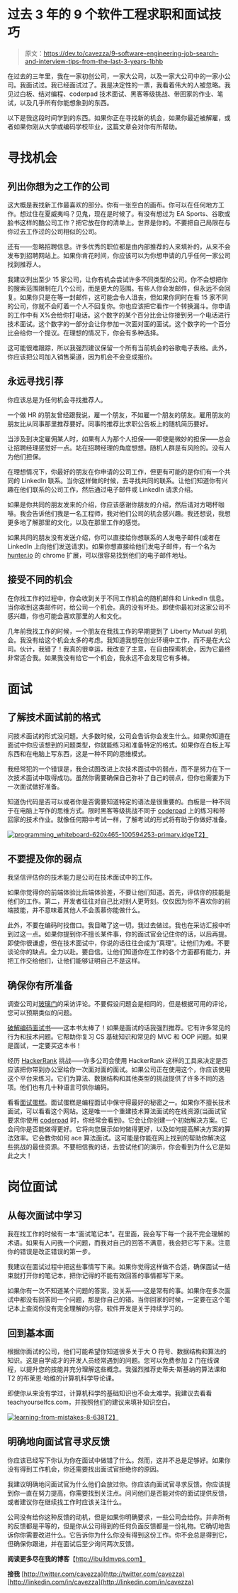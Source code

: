 # 过去 3 年的 9 个软件工程求职和面试技巧

> 原文：<https://dev.to/cavezza/9-software-engineering-job-search-and-interview-tips-from-the-last-3-years-1bhb>

在过去的三年里，我在一家初创公司，一家大公司，以及一家大公司中的一家小公司。我面试过。我已经面试过了。我是决定性的一票，我看着伟大的人被忽略。我见过白板、结对编程、coderpad 技术面试、黑客等级挑战、带回家的作业、笔试，以及几乎所有你能想象到的东西。

以下是我这段时间学到的东西。如果你正在寻找新的机会，如果你最近被解雇，或者如果你刚从大学或编码学校毕业，这篇文章会对你有所帮助。

# 寻找机会

## 列出你想为之工作的公司

这大概是我找新工作最喜欢的部分。你有一张空白的画布。你可以在任何地方工作。想过住在夏威夷吗？见鬼，现在是时候了。有没有想过为 EA Sports、谷歌或脸书这样的酷公司工作？把它放在你的清单上。世界是你的。不要把自己局限在与你过去工作过的公司相似的公司。

还有——忽略招聘信息。许多优秀的职位都是由内部推荐的人来填补的，从来不会发布到招聘网站上。如果你肯花时间，你应该可以为你想申请的几乎任何一家公司找到推荐人。

我建议列出至少 15 家公司，让你有机会尝试许多不同类型的公司。你不会想把你的搜索范围限制在几个公司，而是更大的范围。有些人你会发邮件，但永远不会回复。如果你只是在等一封邮件，这可能会令人沮丧，但如果你同时在看 15 家不同的公司，你就不会盯着一个人不回复你。你也应该把它看作一个转换漏斗。你申请的工作中有 X%会给你打电话。这个数字的某个百分比会让你接到另一个电话进行技术面试。这个数字的一部分会让你参加一次面对面的面试。这个数字的一个百分比会给你一个提议。在理想的情况下，你会有多种选择。

这可能很难跟踪，所以我强烈建议保留一个所有当前机会的谷歌电子表格。此外，你应该把公司加入销售渠道，因为机会不会变成报价。

## 永远寻找引荐

你应该总是为任何机会寻找推荐人。

一个做 HR 的朋友曾经跟我说，雇一个朋友，不如雇一个朋友的朋友。雇用朋友的朋友比从同事那里推荐要好。同事的推荐比求职公告板上的随机简历要好。

当涉及到决定雇佣某人时，如果有人为那个人担保——即使是微妙的担保——总会让招聘经理感觉好一点。站在招聘经理的角度想想。随机人群是有风险的。没有人为他们担保。

在理想情况下，你最好的朋友在你申请的公司工作，但更有可能的是你们有一个共同的 LinkedIn 联系。当你这样做的时候，去寻找共同的联系。让他们知道你有兴趣在他们联系的公司工作，然后通过电子邮件或 LinkedIn 请求介绍。

如果是你共同的朋友发来的介绍，你应该感谢你朋友的介绍，然后请对方喝杯咖啡。我会告诉他们我是一名工程师，我对他们公司的机会感兴趣。我还想说，我想更多地了解那里的文化，以及在那里工作的感觉。

如果共同的朋友没有发送介绍，你可以直接给你想联系的人发电子邮件(或者在 LinkedIn 上向他们发送请求)。如果你想直接给他们发电子邮件，有一个名为 [hunter.io](http://hunter.io) 的 chrome 扩展，可以很容易找到他们的电子邮件地址。

## 接受不同的机会

在你找工作的过程中，你会收到关于不同工作机会的随机邮件和 LinkedIn 信息。当你收到这类邮件时，给公司一个机会。真的没有坏处。即使你最初对这家公司不感兴趣，你也可能会喜欢那里的人和文化。

几年前我找工作的时候，一个朋友在我找工作的早期提到了 Liberty Mutual 的机会。我没有给这个机会太多的考虑。我知道我想在创业环境中工作，而不是在大公司。伙计，我错了！我真的很幸运，我改变了主意，在自由探索机会，因为它最终非常适合我。如果我没有给它一个机会，我永远不会发现它有多棒。

# 面试

## 了解技术面试前的格式

问技术面试的形式没问题。大多数时候，公司会告诉你会发生什么。如果你知道在面试中你应该想到的问题类型，你就能练习和准备特定的格式。如果你在白板上写东西和在电脑上写东西，这是一种不同的思维模式。

我经常犯的一个错误是，我会试图改进上次技术面试中的弱点，而不是努力在下一次技术面试中取得成功。虽然你需要确保自己弥补了自己的弱点，但你也需要为下一次面试做好准备。

知道伪代码是否可以或者你是否需要知道特定的语法是很重要的。白板是一种不同于在电脑上写作的思维方式。限时黑客等级挑战不同于 [coderpad](http://coderpad.io) 上的练习和带回家的技术作业。就像任何期中考试一样，了解考试的形式将有助于你做好准备。

[![programming_whiteboard-620x465-100594253-primary.idge](img/2ad44f7d4c3297322cee2fc60addbce7.png)T2】](https://ibuildmvps.com////wp-content/uploads/2017/06/programming_whiteboard-620x465-100594253-primary.idge_.jpg)

## 不要提及你的弱点

我坚信评估你的技术能力是公司在技术面试中的工作。

如果你觉得你的前端体验比后端体验差，不要让他们知道。首先，评估你的技能是他们的工作。第二，开发者往往对自己比对别人更苛刻。仅仅因为你不喜欢你的前端技能，并不意味着其他人不会羡慕你能做什么。

此外，不要在编码时找借口。我目睹了这一切。我过去做过。我也在采访汇报中听到过这一点。如果你提到你不擅长某件事，你的面试官会记住你的话，以后再提。即使你很谦虚，但在技术面试中，你说的话往往会成为“真理”。让他们为难。不要谈论你的缺点。全力以赴。要自信。让他们知道你在工作的各个方面都有能力，并把工作交给他们，让他们能够证明自己不是这样。

## 确保你有所准备

调查公司对[玻璃门](http://glassdoor.com)的采访评论。不要假设问题会是相同的，但是根据可用的评论，您可以预期类似的问题。

[破解编码面试书](https://www.amazon.com/Cracking-Coding-Interview-Programming-Questions/dp/0984782850)——这本书太棒了！如果是面试的话我强烈推荐。它有许多常见的行为和技术问题。它帮助你复习 CS 基础知识和常见的 MVC 和 OOP 问题。如果是面试，一定要买这本书！

经历 [HackerRank](http://hackerrank.com) 挑战——许多公司会使用 HackerRank 这样的工具来决定是否应该把你带到办公室给你一次面对面的面试。如果公司正在使用这个，你应该使用这个平台来练习。它们为算法、数据结构和其他类型的挑战提供了许多不同的选项。他们也有几十种语言可供你编码。

看看[面试蛋糕](https://www.interviewcake.com/)。面试蛋糕是编程面试中保守得最好的秘密之一。如果你不擅长技术面试，可以看看这个网站。这是唯一一个重建技术算法面试的在线资源(当面试官要求你使用 [coderpad](https://coderpad.io/) 时，你经常会看到)。它会让你创建一个初始解决方案。它会问你是否能做得更好。它将向您展示如何做得更好，以及如何提高解决方案的算法效率。它会教你如何 ace 算法面试。这可能是你能在网上找到的帮助你解决这些挑战的最佳资源。不要相信我的话，去尝试他们的演示，你会看到为什么它是如此之大！

# 岗位面试

## 从每次面试中学习

我在找工作的时候有一本“面试笔记本”。在里面，我会写下每一个我不完全理解的术语。如果有人问我一个问题，而我对自己的回答不满意，我会把它写下来。注意你的错误是改正错误的第一步。

我建议在面试过程中把这些事情写下来。如果你觉得这样做不合适，确保面试一结束就打开你的笔记本，把你记得的不能有效回答的事情都写下来。

如果你有一次不知道某个问题的答案，没关系——这是常有的事。如果你在多次面试中都没有回答同一个问题，那是你自己的错。当你回家的时候，一定要在这个笔记本上查阅你没有完全理解的内容。软件开发是关于持续学习的。

## 回到基本面

根据你面试的公司，他们可能希望你知道很多关于大 O 符号、数据结构和算法的知识。这是自学成才的开发人员经常遇到的问题。您可以免费参加 2 门在线课程，以提升您的技能并充分理解这些概念。我强烈推荐史蒂夫·斯基纳的算法课和 T2 的布莱恩·哈维的计算机科学导论课。

即使你从来没有学过，计算机科学的基础知识也不会太难学。我建议去看看 teachyourselfcs.com，并按照他们的建议来填补知识空白。

[![learning-from-mistakes-8-638](img/90823aa773b7ff4ab9ea88ae51a19cd0.png)T2】](https://ibuildmvps.com////blog/wp-content/uploads/2017/06/learning-from-mistakes-8-638.jpg)

## 明确地向面试官寻求反馈

你应该已经写下你认为你在面试中做错了什么。然而，这并不总是足够好。如果你没有得到工作机会，你还需要找出面试官拒绝你的原因。

我建议明确地问面试官为什么他们会放过你。你应该向面试官寻求反馈。你应该提到你一直在努力提高，你需要找到关注点。问问他们是否能对你的面试提供反馈，或者建议你在继续找工作时应该关注什么。

公司没有给你这种反馈的动机，但是如果你明确要求，一些公司会给你。并非所有的反馈都是平等的，但是你从公司得到的任何负面反馈都是一份礼物。它确切地告诉你你需要改进什么。它告诉你为什么你没有得到这份工作。你不会总是得到它，但确保你跟进，并在面试后至少询问两次反馈。

**阅读更多尽在我的博客**【http://ibuildmvps.com】

**接我**
[http://twitter.com/cavezza](http://twitter.com/cavezza)
[http://linkedin.com/in/cavezza](http://linkedin.com/in/cavezza)